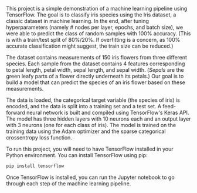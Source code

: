 This project is a simple demonstration of a machine learning pipeline using TensorFlow. The goal is to classify iris species using the Iris dataset, a classic dataset in machine learning. In the end, after tuning hyperparameters (namely # nodes per layer, epochs, and batch size), we were able to predict the class of random samples with 100% accuracy. (This is with a train/test split of 80%/20%. If overfitting is a concern, as 100% accurate classification might suggest, the train size can be reduced.)

The dataset contains measurements of 150 iris flowers from three different species. Each sample from the dataset contains 4 features corresponding to petal length, petal width, sepal length, and sepal width. (*Sepals* are the green leafy parts of a flower directly underneath its petals.) Our goal is to build a model that can predict the species of an iris flower based on these measurements.

The data is loaded, the categorical target variable (the species of iris) is encoded, and the data is split into a training set and a test set. A feed-forward neural network is built and compiled using TensorFlow's Keras API. The model has three hidden layers with 10 neurons each and an output layer with 3 neurons (one for each class of iris). The model is trained on the training data using the Adam optimizer and the sparse categorical crossentropy loss function.

To run this project, you will need to have TensorFlow installed in your Python environment. You can install TensorFlow using pip:

```python
pip install tensorflow
```

Once TensorFlow is installed, you can run the Jupyter notebook to go through each step of the machine learning pipeline.

